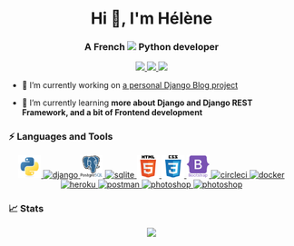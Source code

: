 <h1 align="center">Hi 👋, I'm Hélène</h1>
<h3 align="center">A French <img src="https://flagcdn.com/16x12/fr.png" /> Python developer</h3>

<p align="center">
    <a href="mailto:mignonln@gmail.com">
        <img src="https://img.shields.io/badge/mail-%23ff4343.svg?&style=for-the-badge&logo=gmail&logoColor=white" />
    </a>
    <a href="https://discordapp.com/users/725712985372229695">
        <img src="https://img.shields.io/badge/Discord-7289DA?style=for-the-badge&logo=discord&logoColor=white" />
    </a>
    <a href="https://linkedin.com/in/hélène-mignon-9353a099">
        <img src="https://img.shields.io/badge/Linkedin-0072b1?style=for-the-badge&logo=linkedin&logoColor=white" />
    </a>
</p>

- 🔭 I’m currently working on [a personal Django Blog project](https://github.com/hmignon/django-blog-project)

- 🌱 I’m currently learning **more about Django and Django REST Framework, and a bit of Frontend development**


### ⚡ Languages and Tools
<p align="center">
    <a href="https://www.python.org" target="_blank" rel="noreferrer"> <img src="https://raw.githubusercontent.com/devicons/devicon/master/icons/python/python-original.svg" alt="python" width="40" height="40"/> </a> 
    <a href="https://www.djangoproject.com/" target="_blank" rel="noreferrer"> <img src="https://cdn.worldvectorlogo.com/logos/django.svg" alt="django" width="40" height="40"/> </a>
    <a href="https://www.postgresql.org" target="_blank" rel="noreferrer"> <img src="https://raw.githubusercontent.com/devicons/devicon/master/icons/postgresql/postgresql-original-wordmark.svg" alt="postgresql" width="40" height="40"/> </a>
    <a href="https://www.sqlite.org/" target="_blank" rel="noreferrer"> <img src="https://www.vectorlogo.zone/logos/sqlite/sqlite-icon.svg" alt="sqlite" width="40" height="40"/> </a>
    <a href="https://www.w3.org/html/" target="_blank" rel="noreferrer"> <img src="https://raw.githubusercontent.com/devicons/devicon/master/icons/html5/html5-original-wordmark.svg" alt="html5" width="40" height="40"/> </a>
    <a href="https://www.w3schools.com/css/" target="_blank" rel="noreferrer"> <img src="https://raw.githubusercontent.com/devicons/devicon/master/icons/css3/css3-original-wordmark.svg" alt="css3" width="40" height="40"/> </a>
    <a href="https://getbootstrap.com" target="_blank" rel="noreferrer"> <img src="https://raw.githubusercontent.com/devicons/devicon/master/icons/bootstrap/bootstrap-plain-wordmark.svg" alt="bootstrap" width="40" height="40"/> </a>
    <a href="https://circleci.com" target="_blank" rel="noreferrer"> <img src="https://cdn.icon-icons.com/icons2/2107/PNG/512/file_type_circleci_icon_130690.png" alt="circleci" width="40" height="40"/> </a>
    <a href="https://www.docker.com/" target="_blank" rel="noreferrer"> <img src="https://www.docker.com/wp-content/uploads/2022/03/vertical-logo-monochromatic.png" alt="docker" width="45" height="40"/> </a> 
    <a href="https://heroku.com" target="_blank" rel="noreferrer"> <img src="https://www.vectorlogo.zone/logos/heroku/heroku-icon.svg" alt="heroku" width="40" height="40"/> </a>
    <a href="https://postman.com" target="_blank" rel="noreferrer"> <img src="https://www.vectorlogo.zone/logos/getpostman/getpostman-icon.svg" alt="postman" width="40" height="40"/> </a>
    <a href="https://www.photoshop.com/en" target="_blank" rel="noreferrer"> <img src="https://www.svgrepo.com/show/65070/adobe-photoshop.svg" alt="photoshop" width="40" height="40"/> </a>
    <a href=https://www.adobe.com/products/indesign.html" target="_blank" rel="noreferrer"> <img src="https://www.svgrepo.com/show/21245/adobe-indesign.svg" alt="photoshop" width="40" height="40"/> </a>
</p>


### 📈 Stats

<div align="center">   
    <img src="https://github-readme-stats.vercel.app/api?username=hmignon&show_icons=true&count_private=true&hide_border=true&theme=dark" align="center" />
</div>